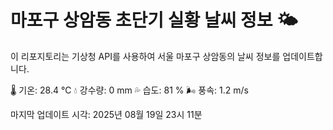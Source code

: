
# 마포구 상암동 초단기 실황 날씨 정보 🌤️

이 리포지토리는 기상청 API를 사용하여 서울 마포구 상암동의 날씨 정보를 업데이트합니다. 

🌡️ 기온: 28.4 ℃
💧 강수량: 0 mm
💦 습도: 81 %
🌬️ 풍속: 1.2 m/s

마지막 업데이트 시각: 2025년 08월 19일 23시 11분    
